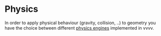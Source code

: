 # Physics
In order to apply physical behaviour (gravity, collision, ..) to geometry you have the choice between different <a href="http://en.wikipedia.org/wiki/Physics_engine" class="extURL" target="_blank">physics engines</a> implemented in vvvv.  

